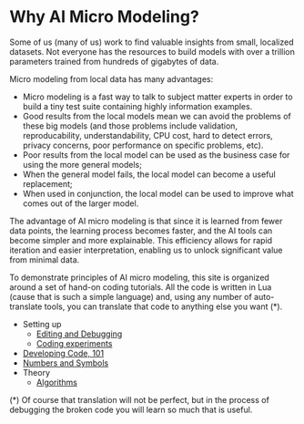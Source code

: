 # Why AI Micro Modeling?

Some of us (many of us) work to  find valuable insights from small,
localized datasets. Not everyone has the resources to build models
with over a trillion parameters
trained from hundreds of gigabytes of data.

Micro modeling from local data has many advantages:

- Micro modeling is a fast way to talk to subject matter experts in order to
  build a tiny test suite containing highly information examples.
- Good results from the local models mean we can avoid the problems
  of these big models (and those problems include validation, reproducability,
  understandability,
  CPU cost, hard to detect errors,
  privacy concerns, poor performance on specific problems, etc).
- Poor results from the local  model can be used as the business case for 
  using the more general models;
- When the general model fails, the local model can become a useful replacement;
- When used in conjunction, the local model can be used to improve what
  comes out of the larger model.

The advantage of AI micro modeling is that since it is learned from fewer data points, the
learning process becomes faster, and the AI tools can become simpler and more
explainable. This efficiency allows for rapid iteration and easier
interpretation, enabling us to unlock significant value from minimal
data.

To demonstrate principles of AI micro modeling, this site is organized around a set of hand-on
coding tutorials. All the code is written in Lua (cause that is
such a simple language) and, using any number of auto-translate tools, you can
translate  that code to anything else you want (\*).

- Setting up
  - [Editing and Debugging](dev.md)
  - [Coding experiments](Code.md)
- [Developing Code, 101](dev.md)
- [Numbers and Symbols](Numsym.md)
- Theory
  - [Algorithms](algos.md)


(\*) Of course that translation will not be perfect, but in the process of debugging the broken code you will
learn so much that is useful.
